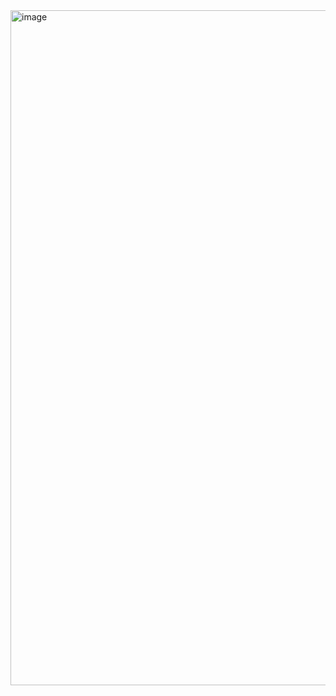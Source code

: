<img width="1920" height="1080" alt="image" src="https://github.com/user-attachments/assets/30867e8c-40f5-4e6a-bd21-f4a60c7690af" />
